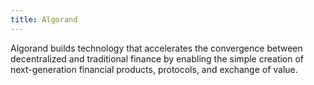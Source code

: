 ```yaml
---
title: Algorand
---
```


Algorand builds technology that accelerates the convergence between decentralized and traditional finance by enabling the simple creation of next-generation financial products, protocols, and exchange of value.
<br />
<br />
